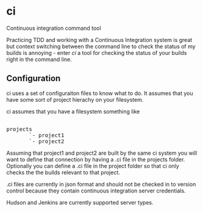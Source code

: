 ci
==

Continuous integration command tool

Practicing TDD and working with a Continuous Integration system is great but context switching between the command line to check the status of my builds is annoying - enter *ci* a tool for checking the status of your builds right in the command line.

Configuration
-------------

ci uses a set of configuraiton files to know what to do. It assumes that you have some sort of project hierachy on your filesystem.

ci assumes that you have a filesystem something like

<pre>

projects
       `- project1
       `- project2
</pre>

Assuming that project1 and project2 are built by the same ci system you will want to define that connection by having a .ci file in the projects folder. Optionally you can define a .ci file in the project folder so that ci only checks the the builds relevant to that project.

.ci files are currently in json format and should not be checked in to version control because they contain continuous integration server credentials.

Hudson and Jenkins are currently supported server types.

